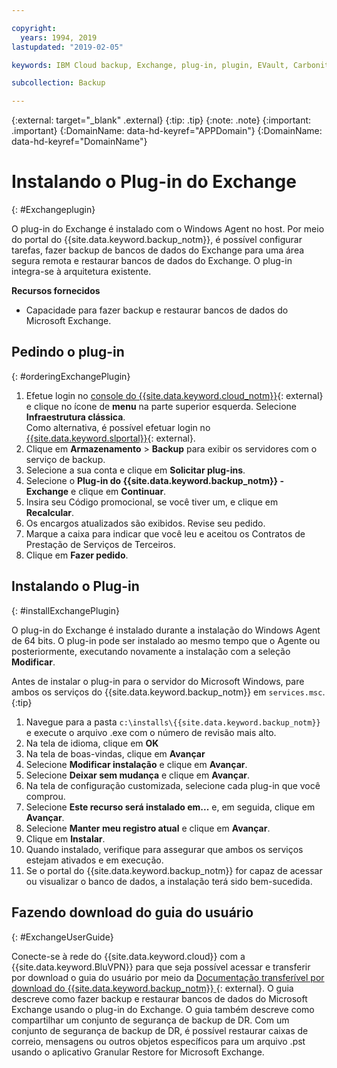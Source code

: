 ```yaml
---

copyright:
  years: 1994, 2019
lastupdated: "2019-02-05"

keywords: IBM Cloud backup, Exchange, plug-in, plugin, EVault, Carbonite

subcollection: Backup

---
```

{:external: target="_blank" .external}
{:tip: .tip}
{:note: .note}
{:important: .important}
{:DomainName: data-hd-keyref="APPDomain"}
{:DomainName: data-hd-keyref="DomainName"}

# Instalando o Plug-in do Exchange
{: #Exchangeplugin}

O plug-in do Exchange é instalado com o Windows Agent no host. Por meio do portal do {{site.data.keyword.backup_notm}}, é possível configurar tarefas, fazer backup de bancos de dados do Exchange para uma área segura remota e restaurar bancos de dados do Exchange. O plug-in integra-se à arquitetura existente.

**Recursos fornecidos**

- Capacidade para fazer backup e restaurar bancos de dados do Microsoft Exchange.

## Pedindo o plug-in
{: #orderingExchangePlugin}

1. Efetue login no [console do {{site.data.keyword.cloud_notm}}](https://{DomainName}){: external} e clique no ícone de **menu** na parte superior esquerda. Selecione **Infraestrutura clássica**. <br/>
   Como alternativa, é possível efetuar login no [{{site.data.keyword.slportal}}](https://control.softlayer.com/){: external}.
2. Clique em **Armazenamento** > **Backup** para exibir os
servidores com o serviço de backup.
3. Selecione a sua conta e clique em **Solicitar plug-ins**.
4. Selecione o **Plug-in do {{site.data.keyword.backup_notm}} - Exchange** e clique em
**Continuar**.
5. Insira seu Código promocional, se você tiver um, e clique em **Recalcular**.
6. Os encargos atualizados são exibidos. Revise seu pedido.
7. Marque a caixa para indicar que você leu e aceitou os Contratos de Prestação de Serviços de Terceiros.
8. Clique em **Fazer pedido**.

## Instalando o Plug-in
{: #installExchangePlugin}

O plug-in do Exchange é instalado durante a instalação do Windows Agent de 64 bits. O plug-in pode ser instalado ao mesmo tempo que o Agente ou posteriormente, executando novamente a instalação com a seleção **Modificar**.

Antes de instalar o plug-in para o servidor do Microsoft Windows, pare ambos os serviços do
{{site.data.keyword.backup_notm}} em `services.msc`.
{:tip}

1. Navegue para a pasta `c:\installs\{{site.data.keyword.backup_notm}}` e execute o arquivo .exe
com o número de revisão mais alto.
2. Na tela de idioma, clique em **OK**
3. Na tela de boas-vindas, clique em **Avançar**
4. Selecione **Modificar instalação** e clique em **Avançar**.
5. Selecione **Deixar sem mudança** e clique em **Avançar**.
6. Na tela de configuração customizada, selecione cada plug-in que você comprou.
7. Selecione **Este recurso será instalado em...** e, em seguida, clique em **Avançar**.
8. Selecione **Manter meu registro atual** e clique em **Avançar**.
9. Clique em **Instalar**.
10. Quando instalado, verifique para assegurar que ambos os serviços estejam ativados e em execução.
11. Se o portal do {{site.data.keyword.backup_notm}} for capaz de acessar ou visualizar o banco de dados, a instalação terá sido bem-sucedida.

## Fazendo download do guia do usuário
{: #ExchangeUserGuide}

Conecte-se à rede do {{site.data.keyword.cloud}} com a {{site.data.keyword.BluVPN}} para que seja possível acessar e transferir por download o guia do usuário por meio da [Documentação transferível por download do {{site.data.keyword.backup_notm}} ](http://downloads.service.softlayer.com/evault/Documentation/){: external}. O guia descreve como fazer backup e restaurar bancos de dados do Microsoft Exchange usando o plug-in do Exchange. O guia também descreve como compartilhar um conjunto de segurança de backup de DR. Com um conjunto de segurança de backup de DR, é possível restaurar caixas de correio, mensagens ou outros objetos específicos para um arquivo .pst usando o aplicativo Granular Restore for Microsoft Exchange.
